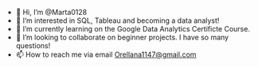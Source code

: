 - 👋 Hi, I’m @Marta0128
- 👀 I’m interested in SQL, Tableau and becoming a data analyst!
- 🌱 I’m currently learning on the Google Data Analytics Certificte Course. 
- 💞️ I’m looking to collaborate on beginner projects. I have so many questions!
- 📫 How to reach me via email Orellana1147@gmail.com

<!---
Marta0128/Marta0128 is a ✨ special ✨ repository because its `README.md` (this file) appears on your GitHub profile.
You can click the Preview link to take a look at your changes.
--->
